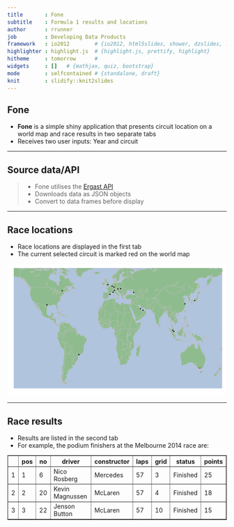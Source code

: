 ```yaml
---
title       : Fone
subtitle    : Formula 1 results and locations
author      : rrunner
job         : Developing Data Products
framework   : io2012        # {io2012, html5slides, shower, dzslides, ...}
highlighter : highlight.js  # {highlight.js, prettify, highlight}
hitheme     : tomorrow      # 
widgets     : []   # {mathjax, quiz, bootstrap}
mode        : selfcontained # {standalone, draft}
knit        : slidify::knit2slides
---
```





## Fone

- **Fone** is a simple shiny application that presents circuit location on a world map and race results in two separate tabs
- Receives two user inputs: Year and circuit

---

## Source data/API

> - Fone utilises the [Ergast API](http://ergast.com/mrd/)
> - Downloads data as JSON objects 
> - Convert to data frames before display 

---

## Race locations

- Race locations are displayed in the first tab
- The current selected circuit is marked red on the world map

![plot of chunk worldmap](assets/fig/worldmap.png) 


---

## Race results

- Results are listed in the second tab
- For example, the podium finishers at the Melbourne 2014 race are:

<!-- html table generated in R 3.1.0 by xtable 1.7-3 package -->
<!-- Sat Jun 21 01:59:57 2014 -->
<TABLE border=1>
<TR> <TH>  </TH> <TH> pos </TH> <TH> no </TH> <TH> driver </TH> <TH> constructor </TH> <TH> laps </TH> <TH> grid </TH> <TH> status </TH> <TH> points </TH>  </TR>
  <TR> <TD align="right"> 1 </TD> <TD> 1 </TD> <TD> 6 </TD> <TD> Nico Rosberg </TD> <TD> Mercedes </TD> <TD> 57 </TD> <TD> 3 </TD> <TD> Finished </TD> <TD> 25 </TD> </TR>
  <TR> <TD align="right"> 2 </TD> <TD> 2 </TD> <TD> 20 </TD> <TD> Kevin Magnussen </TD> <TD> McLaren </TD> <TD> 57 </TD> <TD> 4 </TD> <TD> Finished </TD> <TD> 18 </TD> </TR>
  <TR> <TD align="right"> 3 </TD> <TD> 3 </TD> <TD> 22 </TD> <TD> Jenson Button </TD> <TD> McLaren </TD> <TD> 57 </TD> <TD> 10 </TD> <TD> Finished </TD> <TD> 15 </TD> </TR>
   </TABLE>
